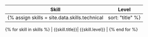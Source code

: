 | Skill | Level |
| ---- | ---- |
{% assign skills = site.data.skills.technical | sort: "title" %}
{% for skill in skills %}
| {{skill.title}}| {{skill.level}} |
{% end for %}